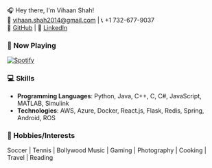 🎧 Hey there, I'm Vihaan Shah!  
📧 vihaan.shah2014@gmail.com | 📞 +1 732-677-9037  
🔗 [GitHub](https://github.com/vihaanshah2014) | 🔗 [LinkedIn](https://www.linkedin.com/in/vihaanshah04)  

### 🎵 Now Playing
[![Spotify](https://novatorem.vercel.app/api/spotify)](https://open.spotify.com/user/yourspotifyusername)

### 💻 Skills
- **Programming Languages**: Python, Java, C++, C, C#, JavaScript, MATLAB, Simulink  
- **Technologies**: AWS, Azure, Docker, React.js, Flask, Redis, Spring, Android, ROS

### 🎉 Hobbies/Interests
Soccer | Tennis | Bollywood Music | Gaming | Photography | Cooking | Travel | Reading
